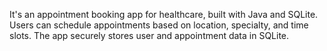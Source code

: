 It's an appointment booking app for healthcare, built with Java and SQLite. Users can schedule appointments based on location, specialty, and time slots. The app securely stores user and appointment data in SQLite.

